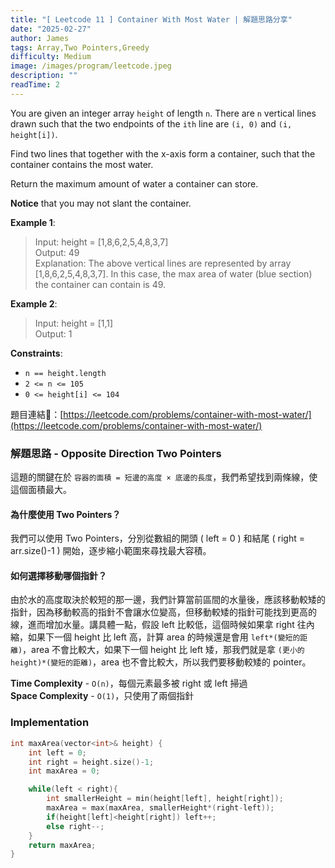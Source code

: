 ```yaml
---
title: "[ Leetcode 11 ] Container With Most Water | 解題思路分享"
date: "2025-02-27"
author: James
tags: Array,Two Pointers,Greedy
difficulty: Medium
image: /images/program/leetcode.jpeg
description: ""
readTime: 2
---
```


You are given an integer array `height` of length `n`. There are `n` vertical lines drawn such that the two endpoints of the `ith` line are `(i, 0)` and `(i, height[i])`.

Find two lines that together with the x-axis form a container, such that the container contains the most water.

Return the maximum amount of water a container can store.

**Notice** that you may not slant the container.

**Example 1**:

> Input: height = [1,8,6,2,5,4,8,3,7]<br>
> Output: 49<br>
> Explanation: The above vertical lines are represented by array [1,8,6,2,5,4,8,3,7]. In this case, the max area of water (blue section) the container can contain is 49.

**Example 2**:

> Input: height = [1,1]<br>
> Output: 1
 
**Constraints**:

- `n == height.length`
- `2 <= n <= 105`
- `0 <= height[i] <= 104`

<p></p>

題目連結🔗：[https://leetcode.com/problems/container-with-most-water/](https://leetcode.com/problems/container-with-most-water/)

### **解題思路 - Opposite Direction Two Pointers**

這題的關鍵在於 `容器的面積 = 短邊的高度 × 底邊的長度`，我們希望找到兩條線，使這個面積最大。

#### **為什麼使用 Two Pointers？**

我們可以使用 Two Pointers，分別從數組的開頭 ( left = 0 ) 和結尾 ( right = arr.size()-1 ) 開始，逐步縮小範圍來尋找最大容積。

#### **如何選擇移動哪個指針？**

由於水的高度取決於較短的那一邊，我們計算當前區間的水量後，應該移動較矮的指針，因為移動較高的指針不會讓水位變高，但移動較矮的指針可能找到更高的線，進而增加水量。講具體一點，假設 left 比較低，這個時候如果拿 right 往內縮，如果下一個 height 比 left 高，計算 area 的時候還是會用 `left*(變短的距離)`，area 不會比較大，如果下一個 height 比 left 矮，那我們就是拿 `(更小的 height)*(變短的距離)`，area 也不會比較大，所以我們要移動較矮的 pointer。

**Time Complexity** - `O(n)`，每個元素最多被 right 或 left 掃過<br>
**Space Complexity** - `O(1)`，只使用了兩個指針

### **Implementation**

```cpp
int maxArea(vector<int>& height) {
    int left = 0;
    int right = height.size()-1;
    int maxArea = 0;

    while(left < right){
        int smallerHeight = min(height[left], height[right]);
        maxArea = max(maxArea, smallerHeight*(right-left));
        if(height[left]<height[right]) left++;
        else right--;
    }
    return maxArea;
}
```